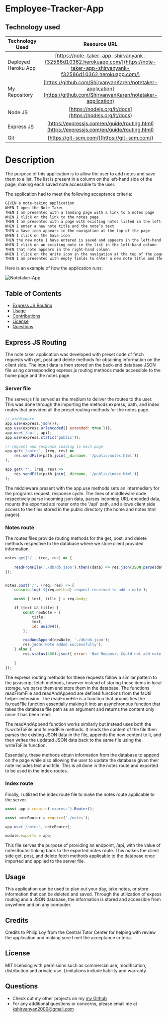 # Employee-Tracker-App

## Technology used
| Technology Used         | Resource URL           | 
| ------------- |:-------------:| 
| Deployed Heroku App  | [https://note-taker-app-shirvanyank-f32586d10362.herokuapp.com/](https://note-taker-app-shirvanyank-f32586d10362.herokuapp.com/) |
| My Repository      | [https://github.com/ShirvanyanKaren/notetaker-application](https://github.com/ShirvanyanKaren/notetaker-application) |
| Node JS          | [https://nodejs.org/it/docs](https://nodejs.org/it/docs) |
| Express JS    | [https://expressjs.com/en/guide/routing.html](https://expressjs.com/en/guide/routing.html) |
| Git | [https://git-scm.com/](https://git-scm.com/)     | 



# Description

The purpose of this application is to allow the user to add notes and save them to a list. The list is present in a column on the left-hand side of the page, making each saved note accessible to the user. 

The application had to meet the following acceptance criteria:

```md
GIVEN a note-taking application
WHEN I open the Note Taker
THEN I am presented with a landing page with a link to a notes page
WHEN I click on the link to the notes page
THEN I am presented with a page with existing notes listed in the left-hand column, plus empty fields to enter a new note title and the note’s text in the right-hand column
WHEN I enter a new note title and the note’s text
THEN a Save icon appears in the navigation at the top of the page
WHEN I click on the Save icon
THEN the new note I have entered is saved and appears in the left-hand column with the other existing notes
WHEN I click on an existing note in the list in the left-hand column
THEN that note appears in the right-hand column
WHEN I click on the Write icon in the navigation at the top of the page
THEN I am presented with empty fields to enter a new note title and the note’s text in the right-hand column
```

Here is an example of how the application runs:

![Notetaker-App](./Assets/notetaker%20application,%202023%206_20%20PM.gif)


## Table of Contents
* [Express JS Routing](#express-js-routing)
* [Usage](#usage)
* [Contributions](#contributions)
* [License](#license)
* [Questions](#questions) 


## Express JS Routing

The note taker application was developed with preset code of fetch requests with get, post and delete methods for obtaining information on the client side. The input data is then stored on the back-end database JSON file using corresponding express js routing methods made accessible to the home page and the notes page.


### Server file 

The server.js file served as the medium to deliver the routes to the user. This was done through the importing the methods express, path, and index routes that provided all the preset routing methods for the notes page.

```js
// middleware
app.use(express.json());
app.use(express.urlencoded({ extended: true }));
app.use('/api', api);
app.use(express.static('public'));

// request and response leading to each page
app.get('/notes', (req, res) => 
    res.sendFile(path.join(__dirname, '/public/notes.html'))
);

app.get('*', (req, res) => 
    res.sendFile(path.join(__dirname, '/public/index.html'))
);
```
The middleware present with the app.use methods sets an intermediary for the programs request, response cycle. The lines of middleware code respectively parse incoming json data, parses incoming URL-encoded data, mounts the exported api router onto the '/api' path, and allows client side access to the files stored in the public directory (the home and notes html pages).

### Notes route

The routes files provide routing methods for the get, post, and delete methods respective to the database where we store client provided information.

```js
notes.get('/', (req, res) => {
    
    readFromFile('./db/db.json').then((data) => res.json(JSON.parse(data)));
});


notes.post('/', (req, res) => {
    console.log(`${req.method} request received to add a note`);

    const { text, title } = req.body;

    if (text && title) {
        const newNote = {
            title,
            text,
            id: uuidv4(),
        };

        readAndAppend(newNote, './db/db.json');
        res.json('Note added successfully');
    } else {
        res.status(400).json({ error: 'Bad Request. Could not add note' });
    
    }
});
```

The express routing methods for these requests follow a similar pattern to the javascript fetch methods, however instead of storing these items in local storage, we parse them and store them in the database. The functions readFromFile and readAndAppend are defined functions from the fsUtil helper extension. The readFromFile is a function that promisifies the fs.readFile function essentially making it into an asynchronous function that takes the database file path as an argument and returns the content only once it has been read. 

The readAndAppend function works similarly but instead uses both the fs.writeToFile and fs.readFile methods. It reads the content of the file then parses the existing JSON data in the file, appends the new content to it, and then writes the updated JSON data back to the same file using the writeToFile function.

Essentially, these methods obtain information from the database to append on the page while also allowing the user to update the database given their note includes text and title. This is all done in the notes route and exported to be used in the index-routes.


### Index route

Finally, I utilized the index route file to make the notes route applicable to the server.

```js
const app = require('express').Router();

const noteRouter = require('./notes');

app.use('/notes', noteRouter);

module.exports = app;
```
This file serves the purpose of providing an endpoint, /api, with the value of notesRouter linking back to the exported notes route. This makes the client side get, post, and delete fetch methods applicable to the database once imported and applied to the server file. 


## Usage 

This application can be used to plan out your day, take notes, or store information that can be deleted and saved. Through the utilization of expess routing and a JSON database, the information is stored and accessible from anywhere and on any computer. 

        
## Credits
Credits to Philip Loy from the Central Tutor Center for helping with review the application and making sure I met the acceptance criteria.

        
## License 
     
MIT licensing with permisions such as commercial use, modification, distribution and private use. Limitations include liability and warranty.

## Questions 

* Check out my other projects on my [my Github](https://github.com/ShirvanyanKaren)
* For any additional questions or concerns, please email me at kshirvanyan2000@gmail.com